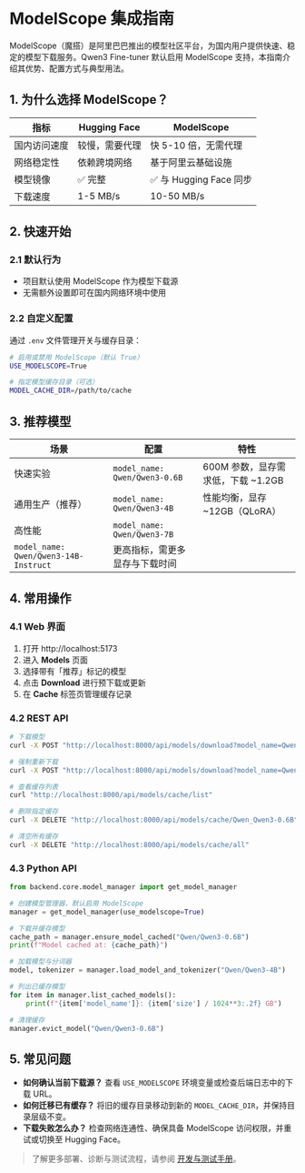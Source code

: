 # ModelScope 集成指南

ModelScope（魔搭）是阿里巴巴推出的模型社区平台，为国内用户提供快速、稳定的模型下载服务。Qwen3 Fine-tuner 默认启用 ModelScope 支持，本指南介绍其优势、配置方式与典型用法。

## 1. 为什么选择 ModelScope？

| 指标 | Hugging Face | ModelScope |
| --- | --- | --- |
| 国内访问速度 | 较慢，需要代理 | 快 5-10 倍，无需代理 |
| 网络稳定性 | 依赖跨境网络 | 基于阿里云基础设施 |
| 模型镜像 | ✅ 完整 | ✅ 与 Hugging Face 同步 |
| 下载速度 | 1-5 MB/s | 10-50 MB/s |

## 2. 快速开始

### 2.1 默认行为

- 项目默认使用 ModelScope 作为模型下载源
- 无需额外设置即可在国内网络环境中使用

### 2.2 自定义配置

通过 `.env` 文件管理开关与缓存目录：

```bash
# 启用或禁用 ModelScope（默认 True）
USE_MODELSCOPE=True

# 指定模型缓存目录（可选）
MODEL_CACHE_DIR=/path/to/cache
```

## 3. 推荐模型

| 场景 | 配置 | 特性 |
| --- | --- | --- |
| 快速实验 | `model_name: Qwen/Qwen3-0.6B` | 600M 参数，显存需求低，下载 ~1.2GB |
| 通用生产（推荐） | `model_name: Qwen/Qwen3-4B` | 性能均衡，显存 ~12GB（QLoRA） |
| 高性能 | `model_name: Qwen/Qwen3-7B`
`model_name: Qwen/Qwen3-14B-Instruct` | 更高指标，需更多显存与下载时间 |

## 4. 常用操作

### 4.1 Web 界面

1. 打开 http://localhost:5173
2. 进入 **Models** 页面
3. 选择带有「推荐」标记的模型
4. 点击 **Download** 进行预下载或更新
5. 在 **Cache** 标签页管理缓存记录

### 4.2 REST API

```bash
# 下载模型
curl -X POST "http://localhost:8000/api/models/download?model_name=Qwen/Qwen3-0.6B"

# 强制重新下载
curl -X POST "http://localhost:8000/api/models/download?model_name=Qwen/Qwen3-0.6B&force=true"

# 查看缓存列表
curl "http://localhost:8000/api/models/cache/list"

# 删除指定缓存
curl -X DELETE "http://localhost:8000/api/models/cache/Qwen_Qwen3-0.6B"

# 清空所有缓存
curl -X DELETE "http://localhost:8000/api/models/cache/all"
```

### 4.3 Python API

```python
from backend.core.model_manager import get_model_manager

# 创建模型管理器，默认启用 ModelScope
manager = get_model_manager(use_modelscope=True)

# 下载并缓存模型
cache_path = manager.ensure_model_cached("Qwen/Qwen3-0.6B")
print(f"Model cached at: {cache_path}")

# 加载模型与分词器
model, tokenizer = manager.load_model_and_tokenizer("Qwen/Qwen3-4B")

# 列出已缓存模型
for item in manager.list_cached_models():
    print(f"{item['model_name']}: {item['size'] / 1024**3:.2f} GB")

# 清理缓存
manager.evict_model("Qwen/Qwen3-0.6B")
```

## 5. 常见问题

- **如何确认当前下载源？** 查看 `USE_MODELSCOPE` 环境变量或检查后端日志中的下载 URL。
- **如何迁移已有缓存？** 将旧的缓存目录移动到新的 `MODEL_CACHE_DIR`，并保持目录层级不变。
- **下载失败怎么办？** 检查网络连通性、确保具备 ModelScope 访问权限，并重试或切换至 Hugging Face。

> 了解更多部署、诊断与测试流程，请参阅 [开发与测试手册](../development.md)。
